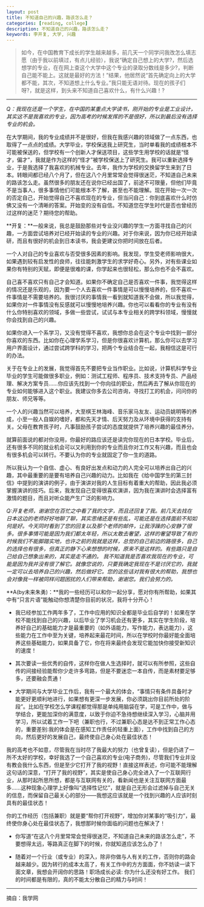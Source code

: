```yaml
---
layout: post
title: 不知道自己的兴趣，路该怎么走？
categories: [reading, college]
description: 不知道自己的兴趣，路该怎么走？
keywords: 李开复, 大学, 兴趣
---
```


>如今，在中国教育下成长的学生越来越多，前几天一个同学问我改怎么填志愿（由于我以前填过，有点儿经验），我说“确定自己想上的大学?，然后选想学的专业，在在网上查这个大学中这个专业的录取分数线是多少?，判断自己能不能上。这就是最好的方法！”结果，他居然说“首先确定向上的大学都不能，其次，不知道想上什么专业。”我只能无语对待。现在的孩子们呀?，就是这样，到头来不知道自己喜欢什么，有什么兴趣！?

---

_Q：我现在还是一个学生，在中国的某重点大学读书，刚开始的专业是工业设计，其实这不是我喜欢的专业，因为高考的时候发挥的不是很好，所以到最后没有选择专业的机会。_

在大学期间，我的专业成绩并不是很好，但我在我感兴趣的领域做了一点东西，也取得了一点点的成绩。大学毕业，学校保送我上研究生，当时单看我的成绩根本不可能被保送的，但学校有一个创新人才保送项目，这些学生用学校的话就是“怪才，偏才”，我就是作为这样的“怪才”被学校保送上了研究生。我可以重新选择专业，于是我选择了我喜欢的机械专业。去年，我作为学校的交换留学生来到了日本。转眼间都已经八个月了，但在这八个月里常常会觉得很迷茫，不知道自己未来的路该怎么走。虽然很多的朋友还在说你已经出国了，前途不可限量，但他们毕竟不是当事人，很多事情他们可能根本不了解，甚至也不能理解。现在开始一次一次的否定自己，开始觉得自己不喜欢现在的专业，但当问自己：你到底喜欢什么时仿佛又没有一个清晰的答案。开始变的没有自信。不知道您在学生时代是否也曾经历过这样的迷茫？期待您的帮助。

**开复：**一般来说，我总是鼓励那些对专业没兴趣的学生一方面寻找自己的兴趣，一方面尝试培养对已经开始读的专业的兴趣。对于你来说，因为你已经开始读研，而且有很好的机会到日本读书，我会更建议你把时间放在后者。

一个人对自己的专业喜欢与否受很多因素的影响。我发现，学生受老师影响很大，如果遇到较有启发性的良师，往往能刺激学生的求学好奇心。另外，对有些课业如果你有特别的天赋，即便是很难的课，你学起来也很轻松，那么你也不会不喜欢。

自己喜不喜欢只有自己才会知道。如果你不确定自己是否喜欢一件事，我觉得这样的情况还是乐观的，因为要一个人去喜欢一件事情是可以慢慢培养的，但不喜欢一件事情是不需要培养的。我很讨厌的事情我一看到就知道我不会做，所以我觉得，如果你对一件事情没有反感就可以慢慢地培养兴趣。你也可以看看你的专业有没有什么你特别喜欢的领域，多做一些尝试，试试与本专业相关的跨学科领域，慢慢就你会找到自己的兴趣。

如果你进入一个系学习，又没有觉得不喜欢，我想你总会在这个专业中找到一部分你喜欢的东西。比如你在心理学系学习，但是你很喜欢计算机，那么你可以去学习用户界面设计，通过尝试跨学科的学习，把两个专业结合在一起，我相信这是可行的办法。

关于在专业上的发展，我觉得首先不要把专业当作职业。比如说，计算机科学专业毕业的学生可能做很多职业，例如：测试工程师、程序员、技术支持专员、产品经理、解决方案专员……你应该先找到一个你向往的职业，然后再去了解从你现在的专业如何能够进入这个职业。我建议你多去公司咨询，寻找打工的机会，问问你的朋友、师兄等等。

一个人的兴趣当然可以培养，大至棋王林海峰、音乐家马友友、运动员姚明等的养成，小至一般人自娱的嗜好，都和先天才情、后天努力及从环境中获得的支持有关。父母在教育孩子时，凡事鼓励孩子尝试的态度就提供了培养兴趣的最佳养分。

就算前面说的都对你没用，你最好的路应该还是读完你现在的日本学校。毕业后，还有很多不同的就业机会可以又利用到你的专业而且你对工作又有兴趣，而且也会有很多机会可以转行。不要认为你的专业就固定了你一生的道路。

所以我认为一个自信、虚心、有良好出发点和动力的人完全可以培养出自己的兴趣，其中最重要的是要有培养自己兴趣的动力。比如我在《给中国学生的第三封信》中提到的演讲的例子，由于演讲对我的人生目标有着重大的帮助，因此我必须掌握演讲的技巧。后来，我发现自己变得很喜欢演讲，因为我在演讲时会选择富有激情的题目，而且对听众能产生广泛的影响力。

_Q:开复老师，谢谢您在百忙之中看了我的文字，而且还回复了我。前几天去找在日本这边的老师好好地聊了聊，其实思绪还是有些乱，可能还是在选择面前不知如何是好。今天同时看到了您的回复以及那个老师的邮件，让我浮躁的心安静了很多。很多事情可能是因为我们都太年轻，所以太敢去奢望，这样的奢望导致了有的时候我们不能脚踏实地，也许之前的我就是这样，总觉的自己前边的路很多，自己的选择也有很多，但真正的静下心来想想的时候，原来不是这样的。有些路只是自己给自己想象出来的，其实是走不通的。 我不知道我是否喜欢我现在的专业，可能是因为我并没有很了解它。就像您说的，只要我确定我现在不是讨厌它的，我就一定可以去培养自己的兴趣，然后做好它。您的这些话对我有很大的帮助，我想也会对像我一样被同样问题困扰的人们带来帮助，谢谢您。我们会努力的。_

**A(by未来朱勇)：**我的一些经历可以和你一起分享，愿对你有所帮助，如果其中有“只言片语”能触动你想清楚你目前的状况，我将十分开心！

* 我已经参加工作两年多了，工作中应用的知识全都是毕业后自学的！如果在学校不能找到自己的兴趣，以后毕业了学习机会还有更多，其实在学生阶段，培养好自己的基础能力才是最重要的（如外语能力，写作能力，表达能力），这些能力在工作中至为关键，培养起来最花时间，所以在学校时你最好能全面培养这些基础能力，如果具备了它，你在将来最终会发现它能加快你接受新知识的速度！

* 其次要读一些优秀的自传，这样你在做人生选择时，就可以有所参照，这些自传的间接经验能帮你少走许多弯路，但是不要迷恋一本自传，而是素材要足够多，还要融会贯通！

* 大学期间与大学毕业工作后，我有一个最大的体会，“事情只有条件具备时才能更好更顺利地进行，如果想有更深一步发展，你必须跳出你目前所处的阶段”。比如在学校怎么学课程都觉得那是单纯用脑袋在学，可是工作中，做与学结合，更能加深你的满意度，以致于你迫不急待想继续深入学习，心脑并用学习，所以试着工作一下吧（兼职也行，不过兼职心态是达不到正常工作心态的，重要差别:我的体会是在感知工作责任的轻重上面），工作中找到自己的方向，然后更好的发展自己，最终使自己身心处在最佳状态！

我的高考也不如意，尽管我在当时尽了我最大的努力（也曾复读），但是仍进了一所不太好的学校，幸好我选了一个自己喜欢的专业(电子商务)，尽管我们专业并没有教会我什么东西，但是至少它打开了我的视野！直接这样表述，你可能不能理解这句话的深意，“打开了我的视野”，其实是使自己身心完全进入了一个互联网行业，从那时起所思所想，都是与互联网有关的，看新闻也是关注互联网方面最多……这种现象心理学上好像叫“选择性记忆”，就是自己无形会过滤掉与自己无关的信息，而保留自己最关心的部分——我想这应该就是一个找到兴趣的人应该时刻具有的最佳状态！

你的工作经历（包括兼职）就是要“帮你打开视野”，增加你对某事的“吸引力”，最终使你身心处在最佳状态了，我想那时候你面临的问题也在解决了！

* 你写道“在这八个月里常常会觉得很迷茫，不知道自己未来的路该怎么走”，不要想得太远，等路真正在脚下的时候，你就知道应该怎么办了！

* 随着对一个行业（或专业）的深入，除非你做与人有关的工作，否则你的路会越来越少。因为转行的成本太高了，有关工作中的方方面面，你不妨读一读下面文章，我想会开阔你的思路！职场成长必读: 你为什么还没有好工作。 我们的时间都是有限的，真的不能太分散自己的精力与时间！

---

摘自：我学网
